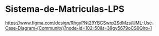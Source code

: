 # Sistema-de-Matriculas-LPS




https://www.figma.com/design/RhgyPNt29YBGSwrp2SdMzs/UML-Use-Case-Diagram-(Community)?node-id=102-50&t=39gy5679oCS0Qlro-1
